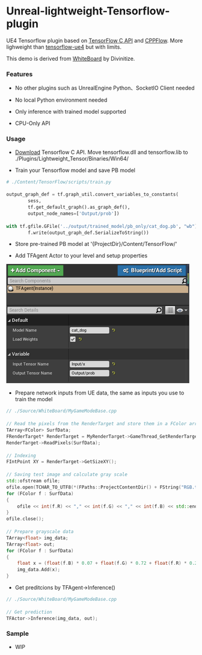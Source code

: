 # Unreal-lightweight-Tensorflow-plugin
UE4 Tensorflow plugin based on [TensorFlow C API](https://www.tensorflow.org/install/lang_c) and [CPPFlow](https://github.com/serizba/cppflow). More lighweight than [tensorflow-ue4](https://github.com/getnamo/tensorflow-ue4) but with limits.

This demo is derived from [WhiteBoard](https://forums.unrealengine.com/community/released-projects/13825-whiteboard-blueprint) by Divinitize.

### Features

* No other plugins such as UnrealEngine Python、SocketIO Client needed

* No local Python environment needed

* Only inference with trained model supported

* CPU-Only API

### Usage
* [Download](https://storage.googleapis.com/tensorflow/libtensorflow/libtensorflow-cpu-windows-x86_64-2.4.0.zip) Tensorflow C API. Move tensorflow.dll and tensorflow.lib to ./Plugins/Lightweight_Tensor/Binaries/Win64/

* Train your Tensorflow model and save PB model
```python
# ./Content/TensorFlow/scripts/train.py

output_graph_def = tf.graph_util.convert_variables_to_constants(
        sess,
        tf.get_default_graph().as_graph_def(),
        output_node_names=['Output/prob'])

with tf.gfile.GFile('../output/trained_model/pb_only/cat_dog.pb', "wb") as f:
        f.write(output_graph_def.SerializeToString())
```

* Store pre-trained PB model at '{ProjectDir}/Content/TensorFlow/'

* Add TFAgent Actor to your level and setup properties  
<img src="./Content/screenshot.png"/>

* Prepare network inputs from UE data, the same as inputs you use to train the model
```CPP
// ./Source/WhiteBoard/MyGameModeBase.cpp

// Read the pixels from the RenderTarget and store them in a FColor array
TArray<FColor> SurfData;
FRenderTarget* RenderTarget = MyRenderTarget->GameThread_GetRenderTargetResource();
RenderTarget->ReadPixels(SurfData);

// Indexing
FIntPoint XY = RenderTarget->GetSizeXY();

// Saving test image and calculate gray scale
std::ofstream ofile;
ofile.open(TCHAR_TO_UTF8(*(FPaths::ProjectContentDir() + FString("RGB.txt"))), std::ios::trunc);
for (FColor f : SurfData)
{
	ofile << int(f.R) << "," << int(f.G) << "," << int(f.B) << std::endl;
}
ofile.close();

// Prepare grayscale data
TArray<float> img_data;
TArray<float> out;
for (FColor f : SurfData)
{
	float x = (float(f.B) * 0.07 + float(f.G) * 0.72 + float(f.R) * 0.21) / 255.f;
	img_data.Add(x);
}
```

* Get preditcions by TFAgent->Inference()
```CPP
// ./Source/WhiteBoard/MyGameModeBase.cpp

// Get prediction
TFActor->Inference(img_data, out);
```

### Sample
* WIP
